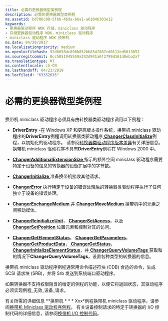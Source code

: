 ```yaml
---
title: 必需的更换器微型类例程
description: 必需的更换器微型类例程
ms.assetid: bd706c00-5f6b-4bda-b6a1-a61046303e12
keywords:
- 更换器驱动程序 WDK 存储，miniclass 驱动程序
- 存储更换器驱动程序 WDK，miniclass 驱动程序
- miniclass 驱动程序 WDK 换带机
ms.date: 04/20/2017
ms.localizationpriority: medium
ms.openlocfilehash: 92d8658dc896b852bb854f887cd0112ed5613852
ms.sourcegitcommit: 0cc5051945559a242d941a6f2799d161d8eba2a7
ms.translationtype: MT
ms.contentlocale: zh-CN
ms.lasthandoff: 04/23/2019
ms.locfileid: "63352635"
---
```

# <a name="required-changer-miniclass-routines"></a>必需的更换器微型类例程


## <span id="ddk_required_changer_miniclass_routines_kg"></span><span id="DDK_REQUIRED_CHANGER_MINICLASS_ROUTINES_KG"></span>


换带机 miniclass 驱动程序必须具有由转换器类驱动程序调用以下例程：

-   **DriverEntry** -在 Windows XP 和更高版本操作系统，换带机 miniclass 驱动程序的**DriverEntry**例程调用转换器类驱动程序[ **ChangerClassInitialize**](https://msdn.microsoft.com/library/windows/hardware/ff551413)例程，以初始化的驱动程序。 请参阅[转换器类驱动程序版本差异](differences-in-changer-class-driver-versions.md)有关详细信息。 换带机 miniclass 驱动程序不具有**DriverEntry**例程在 Windows 2000 中。

-   [**ChangerAdditionalExtensionSize** ](https://msdn.microsoft.com/library/windows/hardware/ff551400)指示的额外空间 miniclass 驱动程序需要特定于设备的信息的转换器的设备扩展中的字节数。

-   [**ChangerInitialize** ](https://msdn.microsoft.com/library/windows/hardware/ff551431)准备换带机接收其他请求。

-   [**ChangerError** ](https://msdn.microsoft.com/library/windows/hardware/ff551418)执行特定于设备的错误处理后的转换器类驱动程序执行了任何独立于设备的错误处理。

-   [**ChangerExchangeMedium** ](https://msdn.microsoft.com/library/windows/hardware/ff551421)并[ **ChangerMoveMedium** ](https://msdn.microsoft.com/library/windows/hardware/ff551436)换带机中的元素之间移动媒体。

-   [**ChangerReinitializeUnit**](https://msdn.microsoft.com/library/windows/hardware/ff551443)， [ **ChangerSetAccess**](https://msdn.microsoft.com/library/windows/hardware/ff551447)，以及[ **ChangerSetPosition** ](https://msdn.microsoft.com/library/windows/hardware/ff551449)位置元素和控制对其的访问。

-   [**ChangerGetElementStatus**](https://msdn.microsoft.com/library/windows/hardware/ff551424)， [ **ChangerGetParameters**](https://msdn.microsoft.com/library/windows/hardware/ff551425)， [ **ChangerGetProductData**](https://msdn.microsoft.com/library/windows/hardware/ff551427)，[ **ChangerGetStatus**](https://msdn.microsoft.com/library/windows/hardware/ff551429)， [ **ChangerInitializeElementStatus**](https://msdn.microsoft.com/library/windows/hardware/ff551433)，并[ **ChangerQueryVolumeTags** ](https://msdn.microsoft.com/library/windows/hardware/ff551440)获取和的情况下**ChangerQueryVolumeTags**，设置各种类型的转换器的信息。

换带机 miniclass 驱动程序例程通常用命令描述符块 (CDB) 合适的命令，生成 SCSI 请求块 (SRB)，并将 Srb 发送到系统端口驱动程序。

如果转换器不支持权限隐含的给定的例程的功能，以便它将返回状态，其驱动程序必须实现例程\_无效\_设备\_请求。

有关所需的详细信息 **换带机 * * * Xxx*例程换带机 miniclass 驱动程序，请参阅[换带机 Miniclass 驱动程序例程](https://msdn.microsoft.com/library/windows/hardware/ff551472)。 有关设备控制请求的特定于转换器的 I/O 控制代码的详细信息，请参阅[换带机 I/O 控制代码](https://msdn.microsoft.com/library/windows/hardware/ff551469)。

 

 




